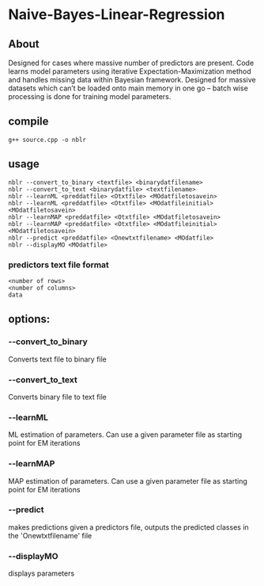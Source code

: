 # Naive-Bayes-Linear-Regression

## About
Designed for cases where massive number of predictors are present. Code learns model parameters using iterative Expectation-Maximization method and handles missing data within Bayesian framework. Designed for massive datasets which can’t be loaded onto main memory in one go – batch wise processing is done for training model parameters.

## compile
```
g++ source.cpp -o nblr
```
## usage
```
nblr --convert_to_binary <textfile> <binarydatfilename>
nblr --convert_to_text <binarydatfile> <textfilename>
nblr --learnML <preddatfile> <Otxtfile> <MOdatfiletosavein>
nblr --learnML <preddatfile> <Otxtfile> <MOdatfileinitial> <MOdatfiletosavein>
nblr --learnMAP <preddatfile> <Otxtfile> <MOdatfiletosavein>
nblr --learnMAP <preddatfile> <Otxtfile> <MOdatfileinitial> <MOdatfiletosavein>
nblr --predict <preddatfile> <Onewtxtfilename> <MOdatfile>
nblr --displayMO <MOdatfile>
```
### predictors text file format
```
<number of rows>
<number of columns>
data
```
## options:
### --convert_to_binary
Converts text file to binary file
### --convert_to_text
Converts binary file to text file
### --learnML
ML estimation of parameters. Can use a given parameter file as starting point for EM iterations
### --learnMAP
MAP estimation of parameters. Can use a given parameter file as starting point for EM iterations
### --predict
makes predictions given a predictors file, outputs the predicted classes in the 'Onewtxtfilename' file
### --displayMO
displays parameters
